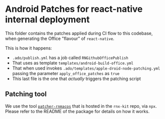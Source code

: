 # Android Patches for react-native internal deployment

This folder contains the patches applied during CI flow to this codebase, when generating the Office "flavour" of `react-native`.

This is how it happens:

* `.ado/publish.yml` has a job called `RNGithubOfficePublish`
* That uses as template `templates/android-build-office.yml`
* That when used invokes `.ado/templates/apple-droid-node-patching.yml` passing the parameter `apply_office_patches` as `true`
* This last file is the one that *actually* triggers the patching script

## Patching tool

We use the tool [`patcher-rnmacos`](https://github.com/microsoft/rnx-kit/tree/main/incubator/patcher-rnmacos) that is hosted in the `rnx-kit` repo, via `npx`. Please refer to the README of the package for details on how it works.
